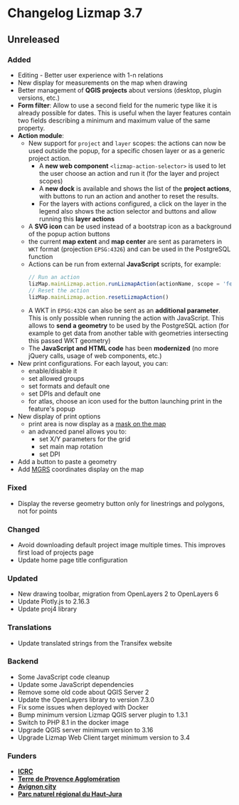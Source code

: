 # Changelog Lizmap 3.7

## Unreleased

### Added

* Editing - Better user experience with 1-n relations
* New display for measurements on the map when drawing
* Better management of **QGIS projects** about versions (desktop, plugin versions, etc.)
* **Form filter**: Allow to use a second field for the numeric type like it is already possible for dates.
  This is useful when the layer features contain two fields describing a minimum and maximum value of the same property.
* **Action module**:
  * New support for `project` and `layer` scopes: the actions can now be used outside the popup, for a specific chosen layer or as a generic project action.
    - A **new web component** `<lizmap-action-selector>` is used to let the user choose an action and run it (for the layer and project scopes)
    - A **new dock** is available and shows the list of the **project actions**, with buttons to run an action and another to reset the results.
    - For the layers with actions configured, a click on the layer in the legend also shows the action selector and buttons and allow running this **layer actions**
  * A **SVG icon** can be used instead of a bootstrap icon as a background of the popup action buttons
  * the current **map extent** and **map center** are sent as parameters in `WKT` format (projection `EPSG:4326`) and can be used in the PostgreSQL function
  * Actions can be run from external **JavaScript** scripts, for example:
    ```javascript
    // Run an action
    lizMap.mainLizmap.action.runLizmapAction(actionName, scope = 'feature', layerId = null, featureId = null, wkt = null);
    // Reset the action
    lizMap.mainLizmap.action.resetLizmapAction()
    ```
  * A WKT in `EPSG:4326` can also be sent as an **additional parameter**. This is only possible when running the action with JavaScript. This allows to **send a geometry** to be used by the PostgreSQL action (for example to get data from another table with geometries intersecting this passed WKT geometry)
  * The **JavaScript and HTML code** has been **modernized** (no more jQuery calls, usage of web components, etc.)
* New print configurations. For each layout, you can:
  * enable/disable it
  * set allowed groups
  * set formats and default one
  * set DPIs and default one
  * for atlas, choose an icon used for the button launching print in the feature's popup
* New display of print options
  * print area is now display as a [mask on the map](https://user-images.githubusercontent.com/2145040/216579235-8b438ea5-7ea3-4549-95fa-398dea1450e8.png)
  * an advanced panel allows you to:
    * set X/Y parameters for the grid
    * set main map rotation
    * set DPI
* Add a button to paste a geometry
* Add [MGRS](https://en.wikipedia.org/wiki/Military_Grid_Reference_System) coordinates display on the map

### Fixed

* Display the reverse geometry button only for linestrings and polygons, not for points

### Changed

* Avoid downloading default project image multiple times. This improves first load of projects page
* Update home page title configuration

### Updated

* New drawing toolbar, migration from OpenLayers 2 to OpenLayers 6
* Update Plotly.js to 2.16.3
* Update proj4 library

### Translations

* Update translated strings from the Transifex website

### Backend

* Some JavaScript code cleanup
* Update some JavaScript dependencies
* Remove some old code about QGIS Server 2
* Update the OpenLayers library to version 7.3.0
* Fix some issues when deployed with Docker
* Bump minimum version Lizmap QGIS server plugin to 1.3.1
* Switch to PHP 8.1 in the docker image
* Upgrade QGIS server minimum version to 3.16
* Upgrade Lizmap Web Client target minimum version to 3.4

### Funders

* **[ICRC](https://www.icrc.org/)**
* **[Terre de Provence Agglomération](https://www.terredeprovence-agglo.com)**
* **[Avignon city](https://www.avignon.fr)**
* **[Parc naturel régional du Haut-Jura](http://www.parc-haut-jura.fr/)**
